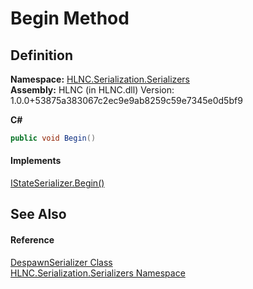 # Begin Method




## Definition
**Namespace:** <a href="N_HLNC_Serialization_Serializers">HLNC.Serialization.Serializers</a>  
**Assembly:** HLNC (in HLNC.dll) Version: 1.0.0+53875a383067c2ec9e9ab8259c59e7345e0d5bf9

**C#**
``` C#
public void Begin()
```



#### Implements
<a href="M_HLNC_Serialization_Serializers_IStateSerializer_Begin">IStateSerializer.Begin()</a>  


## See Also


#### Reference
<a href="T_HLNC_Serialization_Serializers_DespawnSerializer">DespawnSerializer Class</a>  
<a href="N_HLNC_Serialization_Serializers">HLNC.Serialization.Serializers Namespace</a>  
